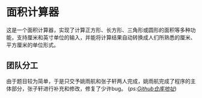 # 面积计算器
这是一个面积计算器，实现了计算正方形、长方形、三角形或圆形的面积等多种功能，支持厘米和英寸单位的输入，并能将计算结果自动转换成人们所熟悉的厘米、平方厘米的单位形式。
## 团队分工
由于题目较为简单，于是只交予姚雨航和张子轩两人完成，姚雨航完成了程序的主体部分，张子轩进行补充和修改，修复了少许bug。
(*ps:[Github仓库地址](https://github.com/freeforeverdom/Area-Calculator)*)
